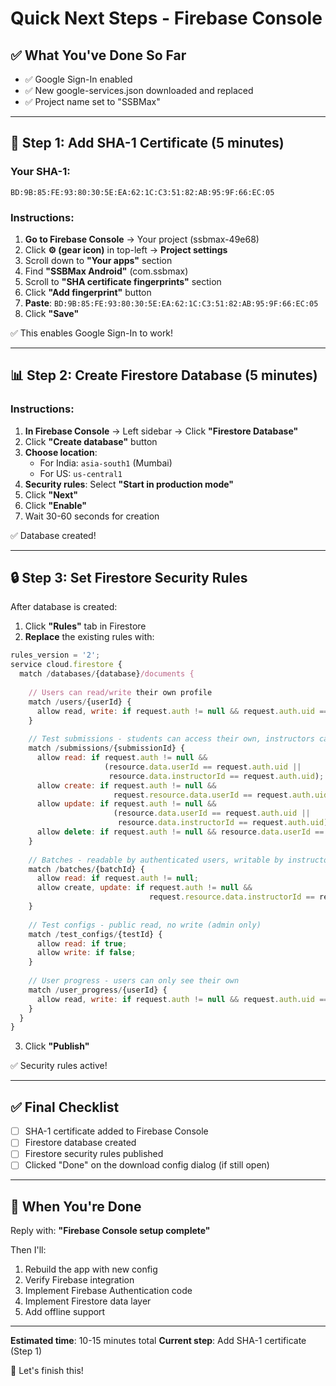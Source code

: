 # Quick Next Steps - Firebase Console

## ✅ What You've Done So Far
- ✅ Google Sign-In enabled
- ✅ New google-services.json downloaded and replaced
- ✅ Project name set to "SSBMax"

---

## 🔐 Step 1: Add SHA-1 Certificate (5 minutes)

### Your SHA-1:
```
BD:9B:85:FE:93:80:30:5E:EA:62:1C:C3:51:82:AB:95:9F:66:EC:05
```

### Instructions:
1. **Go to Firebase Console** → Your project (ssbmax-49e68)
2. Click **⚙️ (gear icon)** in top-left → **Project settings**
3. Scroll down to **"Your apps"** section
4. Find **"SSBMax Android"** (com.ssbmax)
5. Scroll to **"SHA certificate fingerprints"** section
6. Click **"Add fingerprint"** button
7. **Paste**: `BD:9B:85:FE:93:80:30:5E:EA:62:1C:C3:51:82:AB:95:9F:66:EC:05`
8. Click **"Save"**

✅ This enables Google Sign-In to work!

---

## 📊 Step 2: Create Firestore Database (5 minutes)

### Instructions:
1. **In Firebase Console** → Left sidebar → Click **"Firestore Database"**
2. Click **"Create database"** button
3. **Choose location**: 
   - For India: `asia-south1` (Mumbai)
   - For US: `us-central1`
4. **Security rules**: Select **"Start in production mode"**
5. Click **"Next"**
6. Click **"Enable"**
7. Wait 30-60 seconds for creation

✅ Database created!

---

## 🔒 Step 3: Set Firestore Security Rules

After database is created:

1. Click **"Rules"** tab in Firestore
2. **Replace** the existing rules with:

```javascript
rules_version = '2';
service cloud.firestore {
  match /databases/{database}/documents {
    
    // Users can read/write their own profile
    match /users/{userId} {
      allow read, write: if request.auth != null && request.auth.uid == userId;
    }
    
    // Test submissions - students can access their own, instructors can see their students'
    match /submissions/{submissionId} {
      allow read: if request.auth != null && 
                     (resource.data.userId == request.auth.uid || 
                      resource.data.instructorId == request.auth.uid);
      allow create: if request.auth != null && 
                       request.resource.data.userId == request.auth.uid;
      allow update: if request.auth != null && 
                       (resource.data.userId == request.auth.uid || 
                        resource.data.instructorId == request.auth.uid);
      allow delete: if request.auth != null && resource.data.userId == request.auth.uid;
    }
    
    // Batches - readable by authenticated users, writable by instructors
    match /batches/{batchId} {
      allow read: if request.auth != null;
      allow create, update: if request.auth != null && 
                               request.resource.data.instructorId == request.auth.uid;
    }
    
    // Test configs - public read, no write (admin only)
    match /test_configs/{testId} {
      allow read: if true;
      allow write: if false;
    }
    
    // User progress - users can only see their own
    match /user_progress/{userId} {
      allow read, write: if request.auth != null && request.auth.uid == userId;
    }
  }
}
```

3. Click **"Publish"**

✅ Security rules active!

---

## ✅ Final Checklist

- [ ] SHA-1 certificate added to Firebase Console
- [ ] Firestore database created
- [ ] Firestore security rules published
- [ ] Clicked "Done" on the download config dialog (if still open)

---

## 🎯 When You're Done

Reply with: **"Firebase Console setup complete"**

Then I'll:
1. Rebuild the app with new config
2. Verify Firebase integration
3. Implement Firebase Authentication code
4. Implement Firestore data layer
5. Add offline support

---

**Estimated time**: 10-15 minutes total
**Current step**: Add SHA-1 certificate (Step 1)

🚀 Let's finish this!

